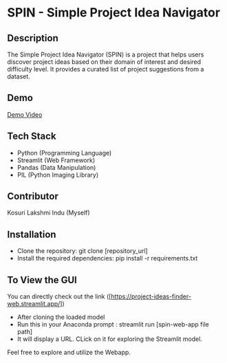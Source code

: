 # SPIN - Simple Project Idea Navigator

## Description

The Simple Project Idea Navigator (SPIN) is a project that helps users discover project ideas based on their domain of interest and desired difficulty level. It provides a curated list of project suggestions from a dataset.

## Demo

[Demo Video](https://github.com/kosuri-indu/SPIN-simple-project-idea-navigator/assets/118645569/6b6c1468-16d8-4ddc-a9e3-e611c9044a6f)

## Tech Stack

- Python (Programming Language)
- Streamlit (Web Framework)
- Pandas (Data Manipulation)
- PIL (Python Imaging Library)

## Contributor

Kosuri Lakshmi Indu (Myself)

## Installation

- Clone the repository: git clone [repository_url]
- Install the required dependencies: pip install -r requirements.txt

## To View the GUI

You can directly check out the link ([https://project-ideas-finder-web.streamlit.app/])

- After cloning the loaded model
- Run this in your Anaconda prompt : streamlit run [spin-web-app file path]
- It will display a URL. CLick on it for exploring the Streamlit model.

Feel free to explore and utilize the Webapp.

